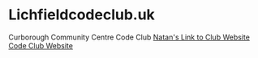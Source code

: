 # Lichfieldcodeclub.uk
Curborough Community Centre Code Club
[Natan's Link to Club Website](http://lichfieldcodeclub.uk/)
[Code Club Website](https://lichfield-code-club.github.io/)

